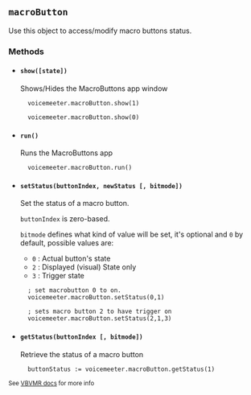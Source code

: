 ## `macroButton` <!-- {docsify-ignore-all} -->

Use this object to access/modify macro buttons status.

### Methods
* #### `show([state])`
  Shows/Hides the MacroButtons app window
  ```autohotkey
    voicemeeter.macroButton.show(1)

    voicemeeter.macroButton.show(0)
  ```

* #### `run()`
  Runs the MacroButtons app
  ```autohotkey
    voicemeeter.macroButton.run()
  ```

* #### `setStatus(buttonIndex, newStatus [, bitmode])`
  Set the status of a macro button. 

  `buttonIndex` is zero-based.

  `bitmode` defines what kind of value will be set, it's optional and `0` by default, possible values are:

  - `0` : Actual button's state
  - `2` : Displayed (visual) State only
  - `3` : Trigger state
  ```autohotkey
    ; set macrobutton 0 to on.
    voicemeeter.macroButton.setStatus(0,1)

    ; sets macro button 2 to have trigger on
    voicemeeter.macroButton.setStatus(2,1,3)
  ```

* #### `getStatus(buttonIndex [, bitmode])`
  Retrieve the status of a macro button
  ```autohotkey
    buttonStatus := voicemeeter.macroButton.getStatus(1)
  ```


<sub> See [VBVMR docs](http://download.vb-audio.com/Download_CABLE/VoicemeeterRemoteAPI.pdf#page=8) for more info</sub>
